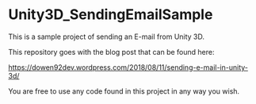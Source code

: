 # Unity3D_SendingEmailSample
This is a sample project of sending an E-mail from Unity 3D.

This repository goes with the blog post that can be found here:

https://dowen92dev.wordpress.com/2018/08/11/sending-e-mail-in-unity-3d/

You are free to use any code found in this project in any way you wish.
